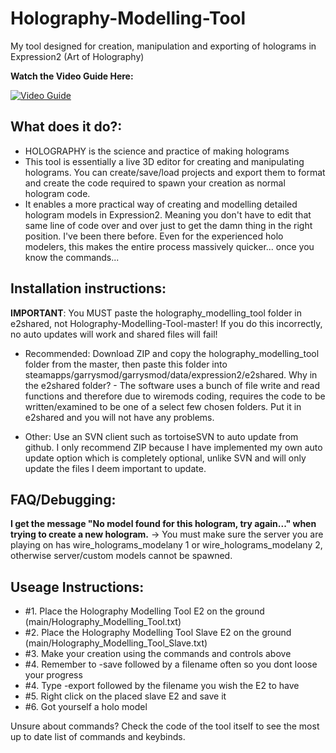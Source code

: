 # Holography-Modelling-Tool
My tool designed for creation, manipulation and exporting of holograms in Expression2 (Art of Holography)

**Watch the Video Guide Here:**

[![Video Guide](https://img.youtube.com/vi/192Mks1dbeM/0.jpg)](https://www.youtube.com/watch?v=192Mks1dbeM)

## What does it do?:
  - HOLOGRAPHY is the science and practice of making holograms
  - This tool is essentially a live 3D editor for creating and manipulating holograms. You can create/save/load projects and export them to format and create the code required to spawn your creation as normal hologram code.
  - It enables a more practical way of creating and modelling detailed hologram models in Expression2. Meaning you don't have to edit that same line of code over and over just to get the damn thing in the right position. I've been there before. Even for the experienced holo modelers, this makes the entire process massively quicker... once you know the commands...

## Installation instructions:
  
  **IMPORTANT**: You MUST paste the holography_modelling_tool folder in e2shared, not Holography-Modelling-Tool-master! If you do this incorrectly, no auto updates will work and shared files will fail!
  
  - Recommended:
  Download ZIP and copy the holography_modelling_tool folder from the master, then paste this folder into steamapps/garrysmod/garrysmod/data/expression2/e2shared.
  Why in the e2shared folder? - The software uses a bunch of file write and read functions and therefore due to wiremods coding, requires the code to be written/examined to be one of a select few chosen folders. Put it in e2shared and you will not have any problems.
  
  - Other:
  Use an SVN client such as tortoiseSVN to auto update from github. I only recommend ZIP because I have implemented my own auto update option which is completely optional, unlike SVN and will only update the files I deem important to update.

## FAQ/Debugging:

  **I get the message "No model found for this hologram, try again..." when trying to create a new hologram.** -> You must make sure the server you are playing on has wire_holograms_modelany 1 or wire_holograms_modelany 2, otherwise server/custom models cannot be spawned.

## Useage Instructions:
  - #1. Place the Holography Modelling Tool E2 on the ground (main/Holography_Modelling_Tool.txt)
  - #2. Place the Holography Modelling Tool Slave E2 on the ground (main/Holography_Modelling_Tool_Slave.txt)
  - #3. Make your creation using the commands and controls above
  - #4. Remember to -save followed by a filename often so you dont loose your progress
  - #4. Type -export followed by the filename you wish the E2 to have
  - #5. Right click on the placed slave E2 and save it
  - #6. Got yourself a holo model
  
Unsure about commands? Check the code of the tool itself to see the most up to date list of commands and keybinds.
